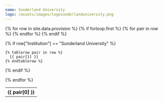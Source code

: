 ```yaml
---
name: Sunderland University
logo: /assets/images/logosunderlanduniversity.png
---
```

<table>
  {% for row in site.data.provision %}
    {% if forloop.first %}
    <tr>
      {% for pair in row %}
        <th>{{ pair[0] }}</th>
      {% endfor %}
    </tr>
    {% endif %}

{% if row["Institution"] == "Sunderland University" %}

    {% tablerow pair in row %}
      {{ pair[1] }}
    {% endtablerow %}

{% endif %}

  {% endfor %}
</table>
